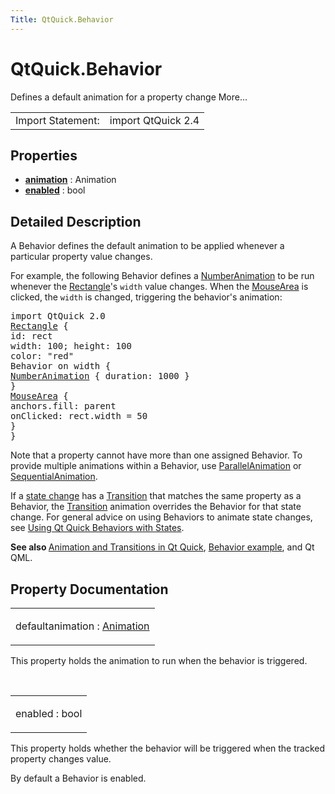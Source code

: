 ```yaml
---
Title: QtQuick.Behavior
---
```


# QtQuick.Behavior

<span class="subtitle"></span>
<!-- $$$Behavior-brief -->
<p>Defines a default animation for a property change More...</p>
<!-- @@@Behavior -->
<table class="alignedsummary">
<tr><td class="memItemLeft rightAlign topAlign"> Import Statement:</td><td class="memItemRight bottomAlign"> import QtQuick 2.4</td></tr></table><ul>
</ul>
<h2 id="properties">Properties</h2>
<ul>
<li class="fn"><b><b><a href="#animation-prop">animation</a></b></b> : Animation</li>
<li class="fn"><b><b><a href="#enabled-prop">enabled</a></b></b> : bool</li>
</ul>
<!-- $$$Behavior-description -->
<h2 id="details">Detailed Description</h2>
</p>
<p>A Behavior defines the default animation to be applied whenever a particular property value changes.</p>
<p>For example, the following Behavior defines a <a href="QtQuick.NumberAnimation.md">NumberAnimation</a> to be run whenever the <a href="QtQuick.Rectangle.md">Rectangle</a>'s <code>width</code> value changes. When the <a href="QtQuick.MouseArea.md">MouseArea</a> is clicked, the <code>width</code> is changed, triggering the behavior's animation:</p>
<pre class="qml">import QtQuick 2.0
<span class="type"><a href="QtQuick.Rectangle.md">Rectangle</a></span> {
<span class="name">id</span>: <span class="name">rect</span>
<span class="name">width</span>: <span class="number">100</span>; <span class="name">height</span>: <span class="number">100</span>
<span class="name">color</span>: <span class="string">&quot;red&quot;</span>
Behavior on <span class="name">width</span> {
<span class="type"><a href="QtQuick.NumberAnimation.md">NumberAnimation</a></span> { <span class="name">duration</span>: <span class="number">1000</span> }
}
<span class="type"><a href="QtQuick.MouseArea.md">MouseArea</a></span> {
<span class="name">anchors</span>.fill: <span class="name">parent</span>
<span class="name">onClicked</span>: <span class="name">rect</span>.<span class="name">width</span> <span class="operator">=</span> <span class="number">50</span>
}
}</pre>
<p>Note that a property cannot have more than one assigned Behavior. To provide multiple animations within a Behavior, use <a href="QtQuick.ParallelAnimation.md">ParallelAnimation</a> or <a href="QtQuick.SequentialAnimation.md">SequentialAnimation</a>.</p>
<p>If a <a href="QtQuick.qtquick-statesanimations-states.md">state change</a> has a <a href="QtQuick.qmlexampletoggleswitch.md#transition">Transition</a> that matches the same property as a Behavior, the <a href="QtQuick.qmlexampletoggleswitch.md#transition">Transition</a> animation overrides the Behavior for that state change. For general advice on using Behaviors to animate state changes, see <a href="QtQuick.qtquick-statesanimations-behaviors.md">Using Qt Quick Behaviors with States</a>.</p>
<p><b>See also </b><a href="QtQuick.qtquick-statesanimations-animations.md">Animation and Transitions in Qt Quick</a>, <a href="https://developer.ubuntu.comapps/qml/sdk-15.04/QtQuick.animation/#behaviors">Behavior example</a>, and Qt QML.</p>
<!-- @@@Behavior -->
<h2>Property Documentation</h2>
<!-- $$$animation -->
<table class="qmlname"><tr valign="top" id="animation-prop"><td class="tblQmlPropNode"><p><span class="qmldefault">default</span><span class="name">animation</span> : <span class="type"><a href="QtQuick.Animation.md">Animation</a></span></p></td></tr></table><p>This property holds the animation to run when the behavior is triggered.</p>
<!-- @@@animation -->
<br/>
<!-- $$$enabled -->
<table class="qmlname"><tr valign="top" id="enabled-prop"><td class="tblQmlPropNode"><p><span class="name">enabled</span> : <span class="type">bool</span></p></td></tr></table><p>This property holds whether the behavior will be triggered when the tracked property changes value.</p>
<p>By default a Behavior is enabled.</p>
<!-- @@@enabled -->
<br/>
